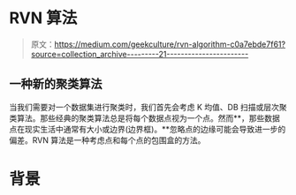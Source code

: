 # RVN 算法

> 原文：<https://medium.com/geekculture/rvn-algorithm-c0a7ebde7f61?source=collection_archive---------21----------------------->

## 一种新的聚类算法

当我们需要对一个数据集进行聚类时，我们首先会考虑 K 均值、DB 扫描或层次聚类算法。那些经典的聚类算法总是将每个数据点视为一个点。然而**，那些数据点在现实生活中通常有大小或边界(边界框)。**忽略点的边缘可能会导致进一步的偏差。RVN 算法是一种考虑点和每个点的包围盒的方法。

# 背景